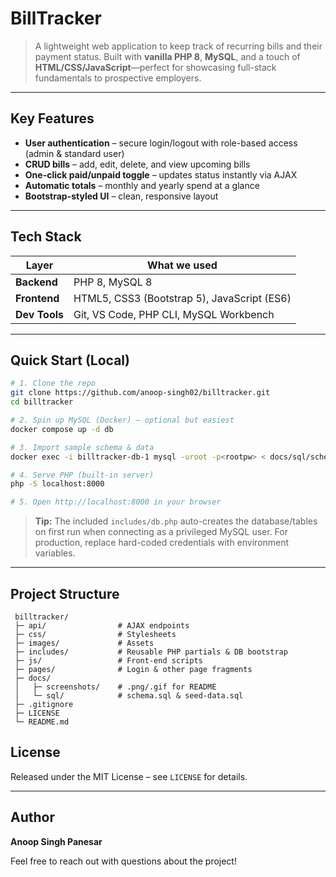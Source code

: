# BillTracker

> A lightweight web application to keep track of recurring bills and their payment status. Built with **vanilla PHP 8**, **MySQL**, and a touch of **HTML/CSS/JavaScript**—perfect for showcasing full-stack fundamentals to prospective employers.

---

## Key Features

* **User authentication** – secure login/logout with role-based access (admin & standard user)
* **CRUD bills** – add, edit, delete, and view upcoming bills
* **One-click paid/unpaid toggle** – updates status instantly via AJAX
* **Automatic totals** – monthly and yearly spend at a glance
* **Bootstrap-styled UI** – clean, responsive layout


---

## Tech Stack

| Layer         | What we used                                |
| ------------- | ------------------------------------------- |
| **Backend**   | PHP 8, MySQL 8                              |
| **Frontend**  | HTML5, CSS3 (Bootstrap 5), JavaScript (ES6) |
| **Dev Tools** | Git, VS Code, PHP CLI, MySQL Workbench      |

---

## Quick Start (Local)

```bash
# 1. Clone the repo
git clone https://github.com/anoop-singh02/billtracker.git
cd billtracker

# 2. Spin up MySQL (Docker) – optional but easiest
docker compose up -d db

# 3. Import sample schema & data
docker exec -i billtracker-db-1 mysql -uroot -p<rootpw> < docs/sql/schema.sql

# 4. Serve PHP (built-in server)
php -S localhost:8000

# 5. Open http://localhost:8000 in your browser
```

> **Tip:** The included `includes/db.php` auto-creates the database/tables on first run when connecting as a privileged MySQL user. For production, replace hard-coded credentials with environment variables.

---

## Project Structure

```
 billtracker/
 ├─ api/                # AJAX endpoints
 ├─ css/                # Stylesheets
 ├─ images/             # Assets
 ├─ includes/           # Reusable PHP partials & DB bootstrap
 ├─ js/                 # Front-end scripts
 ├─ pages/              # Login & other page fragments
 ├─ docs/
 │   ├─ screenshots/    # .png/.gif for README
 │   └─ sql/            # schema.sql & seed-data.sql
 ├─ .gitignore
 ├─ LICENSE
 └─ README.md
```

## License

Released under the MIT License – see `LICENSE` for details.

---

## Author

**Anoop Singh Panesar**

Feel free to reach out with questions about the project!
